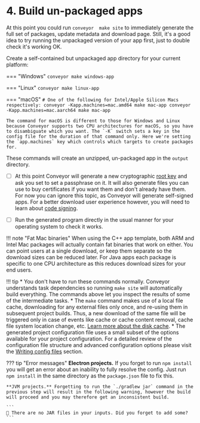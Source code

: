 # 4. Build un-packaged apps

At this point you could run `conveyor  make site` to immediately generate the full set of packages, update metadata and download page. Still, it's a good idea to try running the unpackaged version of your app first, just to double check it's working OK.

Create a self-contained but unpackaged app directory for your current platform:

=== "Windows"
    ```
    conveyor make windows-app
    ```

=== "Linux"
    ```
    conveyor make linux-app
    ```
    
=== "macOS"
    ```
    # One of the following for Intel/Apple Silicon Macs respectively:
    conveyor -Kapp.machines=mac.amd64 make mac-app
    conveyor -Kapp.machines=mac.aarch64 make mac-app
    ```
    
    The command for macOS is different to those for Windows and Linux because Conveyor supports two CPU architectures for macOS, so you have to disambiguate which you want. The `-K` switch sets a key in the config file for the duration of that command only. Here we're setting the `app.machines` key which controls which targets to create packages for.

These commands will create an unzipped, un-packaged app in the `output` directory.

* [ ] At this point Conveyor will generate a new cryptographic [root key](../configs/keys-and-certificates.md) and ask you set to set a passphrase on it. It will also generate files you can use to buy certificates if you want them and don't already have them. For now you can ignore this topic, as Conveyor will generate self-signed apps. For a better download user experience however, you will need to learn about [code signing](../configs/keys-and-certificates.md). 

* [ ] Run the generated program directly in the usual manner for your operating system to check it works.

!!! note "Fat Mac binaries"
    When using the C++ app template, both ARM and Intel Mac packages will actually contain fat binaries that work on either. You can point users at a single download, or keep them separate so the download sizes can be reduced later. For Java apps each package is specific to one CPU architecture as this reduces download sizes for your end users.

!!! tip
    * You don't have to run these commands normally. Conveyor understands task dependencies so running `make site` will automatically build everything. The commands above let you inspect the results of some of the intermediate tasks.
    * The `make` command makes use of a local file cache, downloading for any external files only once, and re-using them in subsequent project builds. Thus, a new download of the same file will be triggered only in case of events like cache or cache content removal, cache file system location change, etc. [Learn more about the disk cache](../running.md#the-cache).
    * The generated project configuration file uses a small subset of the options available for your project configuration. For a detailed review of the configuration file structure and advanced configuration options please visit the [Writing config files](../configs/index.md) section.


??? tip "Error messages"
    **Electron projects.** If you forget to run `npm install` you will get an error about an inability to fully resolve the config. Just run `npm install` in the same directory as the `package.json` file to fix this.

    **JVM projects.** Forgetting to run the `./gradlew jar` command in the previous step will result in the following warning, however the build will proceed and you may therefore get an inconsistent build.
    
    ```
    🔔 There are no JAR files in your inputs. Did you forget to add some?
    ```

<script>var tutorialSection = 4;</script>
